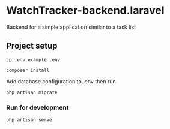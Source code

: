 # WatchTracker-backend.laravel

Backend for a simple application similar to a task list

## Project setup

```
cp .env.example .env
```

```
composer install
```

Add database configuration to .env then run

```
php artisan migrate
```

### Run for development
```
php artisan serve
```
